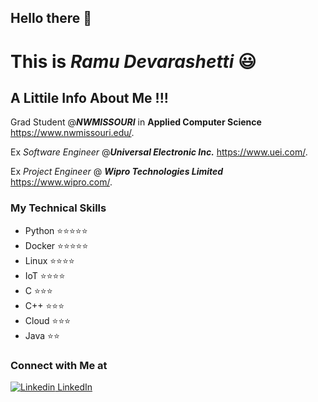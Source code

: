 ## Hello there 👋

# This is ***Ramu Devarashetti*** 😃

## A Littile Info About Me !!!
Grad Student @***NWMISSOURI*** in **Applied Computer Science** <https://www.nwmissouri.edu/>.

Ex *Software Engineer* @***Universal Electronic Inc.*** <https://www.uei.com/>.

Ex *Project Engineer* @ ***Wipro Technologies Limited*** <https://www.wipro.com/>.   

### My Technical Skills
* Python    ⭐⭐⭐⭐⭐ 
* Docker    ⭐⭐⭐⭐⭐
* Linux     ⭐⭐⭐⭐
* IoT       ⭐⭐⭐⭐
* C         ⭐⭐⭐ 
* C++       ⭐⭐⭐ 
* Cloud     ⭐⭐⭐
* Java      ⭐⭐

### Connect with Me at
[![Linkedin](https://i.stack.imgur.com/gVE0j.png) LinkedIn](https://www.linkedin.com/in/ramu-devarashetti/)

